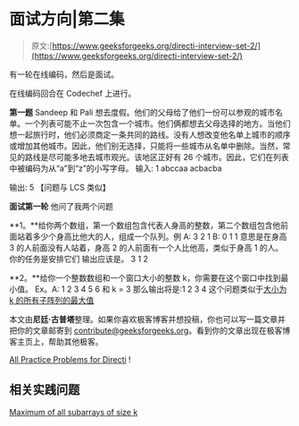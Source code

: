 # 面试方向|第二集

> 原文:[https://www.geeksforgeeks.org/directi-interview-set-2/](https://www.geeksforgeeks.org/directi-interview-set-2/)

有一轮在线编码，然后是面试。

在线编码回合在 Codechef 上进行。

**第一题** Sandeep 和 Pali 想去度假。他们的父母给了他们一份可以参观的城市名单。一个列表可能不止一次包含一个城市。他们俩都想去父母选择的地方。当他们想一起旅行时，他们必须商定一条共同的路线。没有人想改变他名单上城市的顺序或增加其他城市。因此，他们别无选择，只能将一些城市从名单中删除。当然，常见的路线是尽可能多地去城市观光。该地区正好有 26 个城市。因此，它们在列表中被编码为从“a”到“z”的小写字母。
输入:
1
abccaa
acbacba

输出:
5
【问题与 LCS 类似】

**面试第一轮**
他问了我两个问题

**1。**给你两个数组，第一个数组包含代表人身高的整数，第二个数组包含他前面站着多少个身高比他大的人，组成一个队列。例
A: 3 2 1
B: 0 1 1
意思是在身高 3 的人前面没有人站着，身高 2 的人前面有一个人比他高，类似于身高 1 的人。你的任务是安排它们
输出应该是。
3 1 2

**2。**给你一个整数数组和一个窗口大小的整数 k，你需要在这个窗口中找到最小值。
Ex。A: 1 2 3 4 5 6 和 k = 3
那么输出将是:1 2 3 4
这个问题类似于[大小为 k 的所有子阵列的最大值](https://www.geeksforgeeks.org/sliding-window-maximum-maximum-of-all-subarrays-of-size-k/)

本文由**尼廷·古普塔**整理。如果你喜欢极客博客并想投稿，你也可以写一篇文章并把你的文章邮寄到 contribute@geeksforgeeks.org。看到你的文章出现在极客博客主页上，帮助其他极客。

[All Practice Problems for Directi](https://practice.geeksforgeeks.org/company/Directi/) !

## 相关实践问题

[Maximum of all subarrays of size k](https://practice.geeksforgeeks.org/problems/maximum-of-all-subarrays-of-size-k/0)
